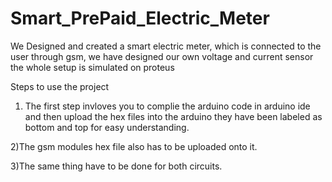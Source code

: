 # Smart_PrePaid_Electric_Meter
We Designed and created a smart electric meter, which is connected to the user through gsm, we have designed our own voltage and current sensor the whole setup is simulated on proteus 

Steps to use the project
1) The first step invloves you to complie the arduino code in arduino ide and then upload the hex files into the arduino they have been labeled as bottom and top for easy understanding.

2)The gsm modules hex file also has to be uploaded onto it.

3)The same thing have to be done for both circuits.
